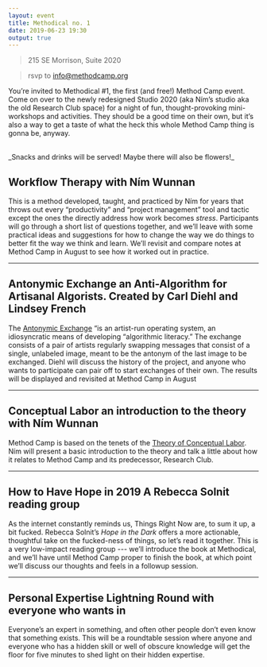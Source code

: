 ```yaml
---
layout: event
title: Methodical no. 1
date: 2019-06-23 19:30
output: true
---
```


> 215 SE Morrison, Suite 2020

> rsvp to [info@methodcamp.org](mailto:info@methodcamp.org)

You’re invited to Methodical \#1, the first (and free!) Method Camp event. Come on over to the newly redesigned Studio 2020 (aka Ním’s studio aka the old Research Club space) for a night of fun, thought-provoking mini-workshops and activities. They should be a good time on their own, but it’s also a way to get a taste of what the heck this whole Method Camp thing is gonna be, anyway. 

<br>
_Snacks and drinks will be served! Maybe there will also be flowers!_


## **Workflow Therapy** with Ním Wunnan

This is a method developed, taught, and practiced by Ním for years that throws out every “productivity” and “project management” tool and tactic except the ones the directly address how work becomes *stress*. Participants will go through a short list of questions together, and we’ll leave with some practical ideas and suggestions for how to change the way we do things to better fit the way we think and learn. We’ll revisit and compare notes at Method Camp in August to see how it worked out in practice.

---

## **Antonymic Exchange** an Anti-Algorithm for Artisanal Algorists. Created by Carl Diehl and Lindsey French

The [Antonymic Exchange](https://isea2015.org/proceeding/submissions/ISEA2015_submission_175.pdf) “is an artist-run operating system, an idiosyncratic means of developing “algorithmic literacy.” The exchange consists of a pair of artists regularly swapping messages that consist of a single, unlabeled image, meant to be the antonym of the last image to be exchanged. Diehl will discuss the history of the project, and anyone who wants to participate can pair off to start exchanges of their own. The results will be displayed and revisited at Method Camp in August

---

## **Conceptual Labor**  an introduction to the theory with Ním Wunnan

Method Camp is based on the tenets of the [Theory of Conceptual Labor](http://conceptuallabor.com/). Ním will present a basic introduction to the theory and talk a little about how it relates to Method Camp and its predecessor, Research Club.

---

## **How to Have Hope in 2019**  A Rebecca Solnit reading group

As the internet constantly reminds us, Things Right Now are, to sum it up, a bit fucked. Rebecca Solnit’s *Hope in the Dark* offers a more actionable, thoughtful take on the fucked-ness of things, so let’s read it together. This is a very low-impact reading group --- we’ll introduce the book at Methodical, and we’ll have until Method Camp proper to finish the book, at which point we’ll discuss our thoughts and feels in a followup session.

---

## **Personal Expertise Lightning Round** with everyone who wants in

Everyone’s an expert in something, and often other people don’t even know that something exists. This will be a roundtable session where anyone and everyone who has a hidden skill or well of obscure knowledge will get the floor for five minutes to shed light on their hidden expertise. 
